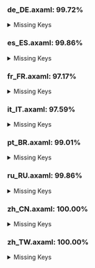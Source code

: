 ### de_DE.axaml: 99.72%


<details>
<summary>Missing Keys</summary>

- Text.CommitDetail.Files.Search
- Text.WorkingCopy.CommitToEdit

</details>

### es_ES.axaml: 99.86%


<details>
<summary>Missing Keys</summary>

- Text.Preference.General.ShowChildren

</details>

### fr_FR.axaml: 97.17%


<details>
<summary>Missing Keys</summary>

- Text.CherryPick.AppendSourceToMessage
- Text.CherryPick.Mainline.Tips
- Text.CommitCM.CherryPickMultiple
- Text.CommitDetail.Files.Search
- Text.Fetch.Force
- Text.Preference.Appearance.FontSize
- Text.Preference.Appearance.FontSize.Default
- Text.Preference.Appearance.FontSize.Editor
- Text.Preference.General.ShowChildren
- Text.Repository.CustomActions
- Text.Repository.FilterCommits
- Text.Repository.FilterCommits.Default
- Text.Repository.FilterCommits.Exclude
- Text.Repository.FilterCommits.Include
- Text.Repository.HistoriesOrder
- Text.Repository.HistoriesOrder.ByDate
- Text.Repository.HistoriesOrder.Topo
- Text.ScanRepositories
- Text.SHALinkCM.NavigateTo
- Text.WorkingCopy.CommitToEdit

</details>

### it_IT.axaml: 97.59%


<details>
<summary>Missing Keys</summary>

- Text.CommitDetail.Files.Search
- Text.CommitDetail.Info.Children
- Text.Configure.IssueTracker.AddSampleGitLabMergeRequest
- Text.Configure.OpenAI.Preferred
- Text.Configure.OpenAI.Preferred.Tip
- Text.Fetch.Force
- Text.Preference.General.ShowChildren
- Text.Repository.FilterCommits
- Text.Repository.FilterCommits.Default
- Text.Repository.FilterCommits.Exclude
- Text.Repository.FilterCommits.Include
- Text.Repository.HistoriesOrder
- Text.Repository.HistoriesOrder.ByDate
- Text.Repository.HistoriesOrder.Topo
- Text.SHALinkCM.CopySHA
- Text.SHALinkCM.NavigateTo
- Text.WorkingCopy.CommitToEdit

</details>

### pt_BR.axaml: 99.01%


<details>
<summary>Missing Keys</summary>

- Text.CommitDetail.Files.Search
- Text.CommitDetail.Info.Children
- Text.Fetch.Force
- Text.Preference.General.ShowChildren
- Text.Repository.FilterCommits
- Text.SHALinkCM.NavigateTo
- Text.WorkingCopy.CommitToEdit

</details>

### ru_RU.axaml: 99.86%


<details>
<summary>Missing Keys</summary>

- Text.CommitDetail.Files.Search

</details>

### zh_CN.axaml: 100.00%


<details>
<summary>Missing Keys</summary>



</details>

### zh_TW.axaml: 100.00%


<details>
<summary>Missing Keys</summary>



</details>
